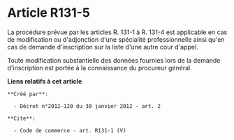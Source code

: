 # Article R131-5

La procédure prévue par les articles R. 131-1 à R. 131-4 est applicable en cas de modification ou d'adjonction d'une
spécialité professionnelle ainsi qu'en cas de demande d'inscription sur la liste d'une autre cour d'appel. 

Toute modification substantielle des données fournies lors de la demande d'inscription est portée à la connaissance du
procureur général.

**Liens relatifs à cet article**

	**Créé par**:

	  - Décret n°2012-120 du 30 janvier 2012 - art. 2

	**Cite**:

	  - Code de commerce - art. R131-1 (V)
